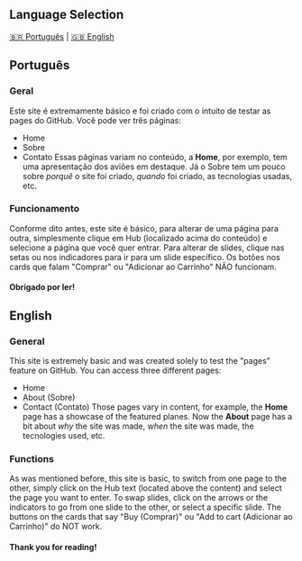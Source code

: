 ## Language Selection
[🇧🇷 Português](https://github.com/delsschoolaccount/teste-pages/blob/main/README.md#português) | [🇬🇧 English](https://github.com/delsschoolaccount/teste-pages/blob/main/README.md#english)

## Português
### Geral
Este site é extremamente básico e foi criado com o intuito de testar as pages do GitHub.
Você pode ver três páginas:
- Home
- Sobre
- Contato
Essas páginas variam no conteúdo, a **Home**, por exemplo, tem uma apresentação dos aviões em destaque.
Já o Sobre tem um pouco sobre *porquê* o site foi criado, *quando* foi criado, as tecnologias usadas, etc.

### Funcionamento
Conforme dito antes, este site é básico, para alterar de uma página para outra, simplesmente clique em Hub (localizado acima do conteúdo) e selecione a página que você quer entrar.
Para alterar de slides, clique nas setas ou nos indicadores para ir para um slide específico.
Os botões nos cards que falam "Comprar" ou "Adicionar ao Carrinho" NÃO funcionam.

#### Obrigado por ler!

## English
### General
This site is extremely basic and was created solely to test the "pages" feature on GitHub.
You can access three different pages:
- Home
- About (Sobre)
- Contact (Contato)
Those pages vary in content, for example, the **Home** page has a showcase of the featured planes.
Now the **About** page has a bit about *why* the site was made, *when* the site was made, the tecnologies used, etc.

### Functions
As was mentioned before, this site is basic, to switch from one page to the other, simply click on the Hub text (located above the content) and select the page you want to enter.
To swap slides, click on the arrows or the indicators to go from one slide to the other, or select a specific slide.
The buttons on the cards that say "Buy (Comprar)" ou "Add to cart (Adicionar ao Carrinho)" do NOT work. 

#### Thank you for reading!
